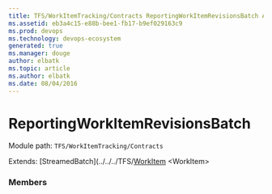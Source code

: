 ```yaml
---
title: TFS/WorkItemTracking/Contracts ReportingWorkItemRevisionsBatch API | Extensions for Azure DevOps Services
ms.assetid: eb3a4c15-e88b-bee1-fb17-b9ef029163c9
ms.prod: devops
ms.technology: devops-ecosystem
generated: true
ms.manager: douge
author: elbatk
ms.topic: article
ms.author: elbatk
ms.date: 08/04/2016
---
```


# ReportingWorkItemRevisionsBatch

Module path: `TFS/WorkItemTracking/Contracts`

Extends: [StreamedBatch](../../../TFS/[WorkItem](../../../TFS/WorkItemTracking/Contracts/WorkItem.md) &lt;WorkItem&gt;

### Members

